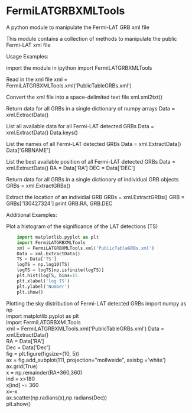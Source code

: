 # FermiLATGRBXMLTools
A python module to manipulate the Fermi-LAT GRB xml file


This module contains a collection of methods to manipulate the public Fermi-LAT xml file

Usage Examples: 

import the module in ipython
    import FermiLATGRBXMLTools

Read in the xml file
    xml = FermiLATGRBXMLTools.xml('PublicTableGRBs.xml')

Convert the xml file into a space-delimited text file
    xml.xml2txt()

Return data for all GRBs in a single dictionary of numpy arrays
    Data = xml.ExtractData()

List all available data for all Fermi-LAT detected GRBs
    Data = xml.ExtractData()
    Data.keys()

List the names of all Fermi-LAT detected GRBs
    Data = xml.ExtractData()
    Data['GRBNAME']

List the best available position of all Fermi-LAT detected GRBs
    Data = xml.ExtractData()
    RA = Data['RA']
    DEC = Data['DEC']

Return data for all GRBs in a single dictionary of individual GRB objects
    GRBs = xml.ExtractGRBs()

Extract the location of an individial GRB
    GRBs = xml.ExtractGRBs()
    GRB = GRBs['130427324']
    print GRB.RA, GRB.DEC


Additional Examples:

Plot a histogram of the significance of the LAT detections (TS)
```python
    import matplotlib.pyplot as plt
    import FermiLATGRBXMLTools
    xml = FermiLATGRBXMLTools.xml('PublicTableGRBs.xml')
    Data = xml.ExtractData()                               
    TS = Data['TS']                                    
    logTS = np.log10(TS)                                   
    logTS = logTS[np.isfinite(logTS)]                      
    plt.hist(logTS, bins=15                                
    plt.xlabel('log TS')                                   
    plt.ylabel('Number')                                   
    plt.show()
```

Plotting the sky distribution of Fermi-LAT detected GRBs
    import numpy as np                                     
    import matplotlib.pyplot as plt                        
    import FermiLATGRBXMLTools                             
    xml = FermiLATGRBXMLTools.xml('PublicTableGRBs.xml')
    Data = xml.ExtractData()                               
    RA = Data['RA']                                        
    Dec = Data['Dec']                                  
    fig = plt.figure(figsize=(10, 5))                          
    ax = fig.add_subplot(111, projection="mollweide", axisbg ='white')         
    ax.grid(True)                                      
    x = np.remainder(RA+360,360)                           
    ind = x>180                                    
    x[ind] -= 360                                  
    x=-x                                           
    ax.scatter(np.radians(x),np.radians(Dec))                      
    plt.show()